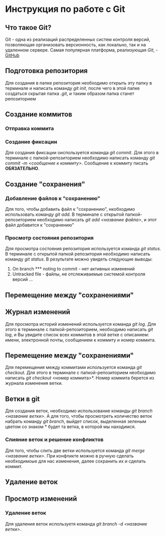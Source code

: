 # Инструкция по работе с Git

## Что такое Git?
Git - одна из реализаций распределенных систем контроля версий, позволяющая организовать версионность, как локально, так и на удаленном сервере. Самая популярная платформа, реализующая *Git*, - [GitHub](https://github/com)


## Подготовка репозитория
Для создания в папке репозитория необходимо открыть эту папку в терминале и написать команду *git init*, после чего в этой папке создаться скрытая папка *.git*, и таким образом папка станет репозиторием

## Создание коммитов

### Отправка коммита

### Создание фиксации
Для создания фиксации оиспользуется команда *git commit*. Для этого в терминале с папкой-репозиторием необходимо написать команду *git commit -m <сообщение к коммиту>*. Сообщение к коммиту писать **ОБЯЗАТЕЛЬНО**.


## Создание "сохранения"

### Добавление файлов к "сохранению"
Для того, чтобы добавить файл к "сохранению", нкобходимо использовать команду *git add*. В терминале с открытой папкой-репозиторием необходимо написать *git add <название файла>*, и этот файл добавится к "сохранению"

### Просмотр состояния репозитория
Для просмотра состояния репозитория используется команда *git status*. В терминале с открытой папкой репозитория необходимо написать команду *git status*. В результате можно увидеть следующие выводы:
1. On branch *** noting to commit - нет активных изменений
2. Untracked file - файлы, не отслеживаемые системой контроля версий
...


## Перемещение между "сохранениями"

## Журнал изменений
Для просмотра историй изменений используется команда *git log*. Для этого в терминале с папкой-репозиторием, необходимо написать *git log*, и Вы увидите список всех коммитов в этой ветке с описанием: имени, электронной почты, сообщением к коммиту и номер коммита.

## Перемещение между "сохранениями"
Для перемещения между коммитами используется команда *git checkout*. Для этого в терминале с папкой-репозиторием необходимо написать *git checkout* <номер коммита>*. Номер коммита берется из журнала изменения ветки.

## Ветки в git
Для создания веток, необходимо использование команды *git branch <название ветки>*. А для того, чтобы просмотреть количество веток набрать команду *git branch*, выйдет список, выделенная зеленым цветом со знаком * будет та ветка, в которой мы находимся.

### Слияние веток и решение конфликтов
Для того, чтобы слить две ветки используется команда *git merge <название ветки>*. При конфликте можно в ручную сделать необходимоые для нас изменения, далее сохранить их и сделать коммит.

## Удаление веток

## Просмотр изменений

### Удаление веток
Для удаления веток используетя команда *git branch -d <название ветки>*. 

